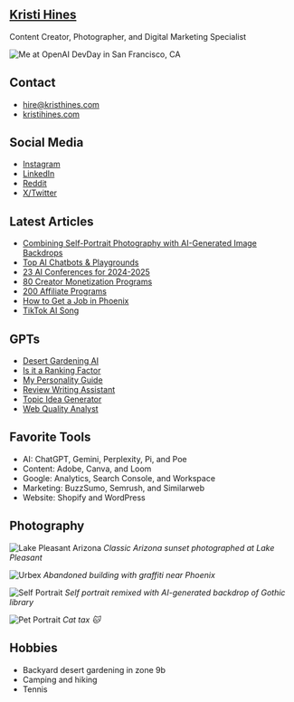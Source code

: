 <!--
**kristihines/kristihines** is a ✨ _special_ ✨ repository because its `README.md` (this file) appears on your GitHub profile.

Here are some ideas to get you started:

- 🔭 I’m currently working on ...
- 🌱 I’m currently learning ...
- 👯 I’m looking to collaborate on ...
- 🤔 I’m looking for help with ...
- 💬 Ask me about ...
- 📫 How to reach me: ...
- 😄 Pronouns: ...
- ⚡ Fun fact: ...
-->

## [Kristi Hines](https://kristihines.com/)
Content Creator, Photographer, and Digital Marketing Specialist 

![Me at OpenAI DevDay in San Francisco, CA](https://kristihines.com/wp-content/uploads/2024/04/kristi-hines-openai-devday-san-francisco-225x300.jpeg)

## Contact
- [hire@kristhines.com](mailto:hire@kristihines.com)
- [kristihines.com](https://kristihines.com/)

## Social Media
- [Instagram](https://www.instagram.com/kristileilani/)
- [LinkedIn](https://www.linkedin.com/in/kristihines/)
- [Reddit](https://www.reddit.com/user/kristileilani/)
- [X/Twitter](https://twitter.com/kristileilani)

## Latest Articles
- [Combining Self-Portrait Photography with AI-Generated Image Backdrops](https://kristihines.com/self-portrait-photography-remixed-with-ai/)
- [Top AI Chatbots & Playgrounds](https://kristihines.com/top-ai-chatbots-playgrounds/)
- [23 AI Conferences for 2024-2025](https://kristihines.com/ai-conferences/)
- [80 Creator Monetization Programs](https://kristihines.com/how-to-make-money-online-monetization-programs-for-2024/)
- [200 Affiliate Programs](https://kristihines.com/affiliate-programs/)
- [How to Get a Job in Phoenix](https://kristihines.com/how-to-get-a-job-in-phoenix/)
- [TikTok AI Song](https://kristihines.com/tiktok-ai-song-experimental-new-feature-for-creators/)

## GPTs
- [Desert Gardening AI](https://chat.openai.com/g/g-hLH6x182X-desert-gardening-ai-assistant)
- [Is it a Ranking Factor](https://chat.openai.com/g/g-YOZF78i13-is-it-a-ranking-factor-gpt)
- [My Personality Guide](https://chat.openai.com/g/g-LBzXSsfBY-my-personality-guide)
- [Review Writing Assistant](https://chat.openai.com/g/g-tqybh7x9s-the-review-writing-assistant) 
- [Topic Idea Generator](https://chat.openai.com/g/g-LCEeDPEtQ-topic-idea-generator)
- [Web Quality Analyst](https://chat.openai.com/g/g-CE8weAzU3-web-quality-analyst)

## Favorite Tools
- AI: ChatGPT, Gemini, Perplexity, Pi, and Poe
- Content: Adobe, Canva, and Loom
- Google: Analytics, Search Console, and Workspace
- Marketing: BuzzSumo, Semrush, and Similarweb
- Website: Shopify and WordPress

## Photography
![Lake Pleasant Arizona](https://kristihines.com/wp-content/uploads/2024/04/arizona-sunset-lake-pleasant-2048x1536.jpeg)
*Classic Arizona sunset photographed at Lake Pleasant*

![Urbex](https://kristihines.com/wp-content/uploads/2024/04/urbex-abandonded-building-grafitti-beeline-highway-2048x1371.jpg)
*Abandoned building with graffiti near Phoenix*

![Self Portrait](https://kristihines.com/wp-content/uploads/2024/04/waiting-gothic-library-self-portrait-photography-ai-generated-image-background.jpeg)
*Self portrait remixed with AI-generated backdrop of Gothic library*

![Pet Portrait](https://kristihines.com/wp-content/uploads/2024/04/pet-portrait-kitten-2048x1365.jpg)
*Cat tax 🐱*

## Hobbies
- Backyard desert gardening in zone 9b
- Camping and hiking
- Tennis
